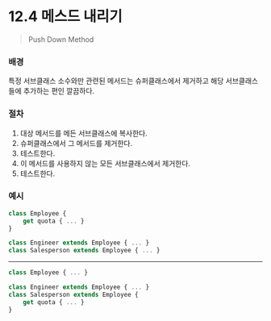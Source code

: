 # 12.4 메스드 내리기

> Push Down Method

### 배경

특정 서브클래스 소수와만 관련된 메서드는 슈퍼클래스에서 제거하고 해당 서브클래스들에 추가하는 편인 깔끔하다.

### 절차

1. 대상 메서드를 메든 서브클래스에 복사한다.
2. 슈퍼클래스에서 그 메서드를 제거한다.
3. 테스트한다.
4. 이 메서드를 사용하지 않는 모든 서브클래스에서 제거한다.
5. 테스트한다.

### 예시

```jsx
class Employee {
    get quota { ... }
}

class Engineer extends Employee { ... }
class Salesperson extends Employee { ... }
```

---

```jsx
class Employee { ... }

class Engineer extends Employee { ... }
class Salesperson extends Employee {
    get quota { ... }
}
```
